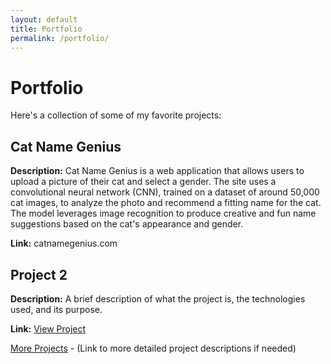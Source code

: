 ```yaml
---
layout: default
title: Portfolio
permalink: /portfolio/
---
```


# Portfolio
Here's a collection of some of my favorite projects:

## Cat Name Genius
**Description:** Cat Name Genius is a web application that allows users to upload a picture of their cat and select a gender. The site uses a convolutional neural network (CNN), trained on a dataset of around 50,000 cat images, to analyze the photo and recommend a fitting name for the cat. The model leverages image recognition to produce creative and fun name suggestions based on the cat's appearance and gender.

**Link:** catnamegenius.com

## Project 2
**Description:** A brief description of what the project is, the technologies used, and its purpose.

**Link:** [View Project](#)

[More Projects](#) - (Link to more detailed project descriptions if needed)
